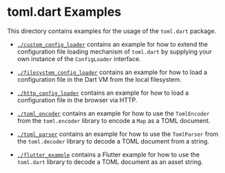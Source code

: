 # toml.dart Examples

This directory contains examples for the usage of the `toml.dart` package.

 - [`./custom_config_loader`][toml-dart/example/custom_config_loader] contains an example for how to extend the configuration file loading mechanism of `toml.dart` by supplying your own instance of the `ConfigLoader` interface.

 - [`./filesystem_config_loader`][toml-dart/example/filesystem_config_loader] contains an example for how to load a configuration file in the Dart VM from the local filesystem.

 - [`./http_config_loader`][toml-dart/example/http_config_loader] contains an example for how to load a configuration file in the browser via HTTP.

 - [`./toml_encoder`][toml-dart/example/toml_encoder] contains an example for how to use the `TomlEncoder` from the `toml.encoder` library to encode a `Map` as a TOML document.

 - [`./toml_parser`][toml-dart/example/toml_parser] contains an example for how to use the `TomlParser` from the `toml.decoder` library to decode a TOML document from a string.
 
 - [`./flutter_example`][toml-dart/example/flutter_example] contains a Flutter example for how to use the `toml.dart` library to decode a TOML document as an asset string.

[toml-dart/example/custom_config_loader]:
  https://github.com/just95/toml.dart/tree/master/example/custom_config_loader
  "CustomConfigLoader Example | toml.dart"

[toml-dart/example/filesystem_config_loader]:
  https://github.com/just95/toml.dart/tree/master/example/filesystem_config_loader
  "FilesystemConfigLoader Example | toml.dart"

[toml-dart/example/http_config_loader]:
  https://github.com/just95/toml.dart/tree/master/example/http_config_loader
  "HttpConfigLoader Example | toml.dart"

[toml-dart/example/toml_encoder]:
  https://github.com/just95/toml.dart/tree/master/example/toml_encoder
  "TomlEncoder Example | toml.dart"

[toml-dart/example/toml_parser]:
  https://github.com/just95/toml.dart/tree/master/example/toml_parser
  "TomlParser Example | toml.dart"
  
[toml-dart/example/flutter_example]:
  https://github.com/just95/toml.dart/tree/master/example/flutter_example
  "Flutter Example | toml.dart"
